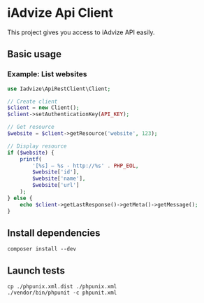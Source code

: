 iAdvize Api Client
==================

This project gives you access to iAdvize API easily.

## Basic usage

### Example: List websites

```php
use Iadvize\ApiRestClient\Client;

// Create client
$client = new Client();
$client->setAuthenticationKey(API_KEY);

// Get resource
$website = $client->getResource('website', 123);

// Display resource
if ($website) {
    printf(
        '[%s] — %s - http://%s' . PHP_EOL,
        $website['id'],
        $website['name'],
        $website['url']
    );
} else {
    echo $client->getLastResponse()->getMeta()->getMessage();
}

```

## Install dependencies

    composer install --dev

## Launch tests

    cp ./phpunix.xml.dist ./phpunix.xml
    ./vendor/bin/phpunit -c phpunit.xml